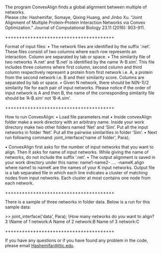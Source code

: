 The program ConvexAlign finds a global alignment between multiple of networks.   
Please cite: Hashemifar, Somaye, Qixing Huang, and Jinbo Xu. "Joint Alignment of Multiple Protein–Protein Interaction Networks via Convex Optimization." Journal of Computational Biology 23.11 (2016): 903-911.

+++++++++++++++++++++++++++++++++++++++

Format of input files:
•	The network files are identified by the suffix ‘.net’. These files consist of two columns where each row represents an interaction. Column are separated by tab or space.
•	The similarity file of two networks ‘A.net’ and ‘B.net’ is identified by the name ‘A-B.sim’. This file includes three columns where first column, second column and third column respectively represent a protein from first network i.e. A, a protein from the second network i.e. B and their similarity score. Columns are separated by tab or space.
•	Given N network, there should be N(N-1)/2 similarity file for each pair of input networks.
Please notice if the order of input network is A and then B, the name of the corresponding similarity file should be ‘A-B.sim’ not ‘B-A.sim’.

+++++++++++++++++++++++++++++++++++++++

How to run ConvexAlign:
•	Load file parameters.mat
•	Inside convexAlign folder make a work directory with an arbitrary name.  Inside your work directory make two other folders named ‘Net’ and ‘Sim’. Put all the input networks in folder ‘Net’. Put all the pairwise similarities in folder ‘Sim’. 
•	Next run following command:
joint_interface(‘name of folder’, Para);

•	ConvexAlign first asks for the number of input networks that you want to align. Then It asks for name of input networks. While giving the name of networks, do not include the suffix ‘.net’.
•	The output alignment is saved in your work directory under this name: 
                                                   name1-name2- …. -nameK.align 
where name1 to nameK are the names of your K input networks. Output file is a tab separated file in which each line indicates a cluster of matching nodes from input networks. Each cluster at most contains one node from each network. 

+++++++++++++++++++++++++++++++++++++++

There is a sample of three networks in folder data. Below is a run for this sample data:

\>\> joint_interface('data', Para)\;
\How many networks do you want to align? 3
\Name of 1 network:A
Name of 2 network:B
Name of 3 network:C

+++++++++++++++++++++++++++++++++++++++

If you have any questions or if you have found any problem in the code, please email Hashemifar@ttic.edu. 

